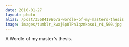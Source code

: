 ```yaml
---
date: 2010-01-27
layout: photo
alias: /post/356841986/a-wordle-of-my-masters-thesis
image: images/tumblr_kwxj6p0TPn1qzmkoso1_r4_500.jpg
---
```


A Wordle of my master's thesis. 
